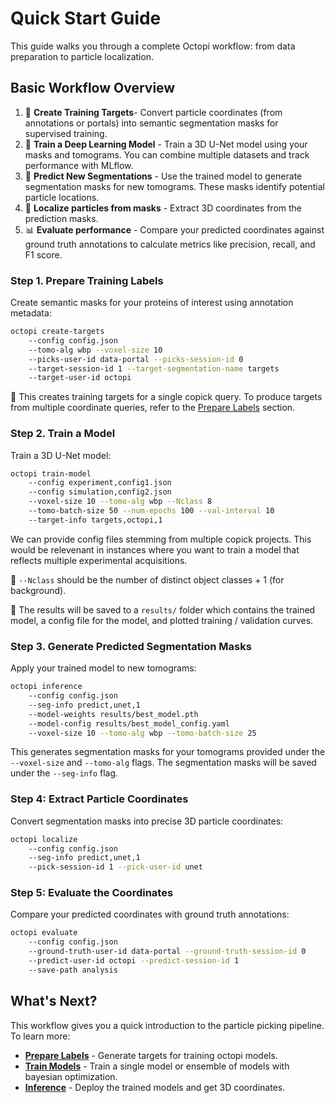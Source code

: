 # Quick Start Guide

This guide walks you through a complete Octopi workflow: from data preparation to particle localization. 

## Basic Workflow Overview

1.	🎯 **Create Training Targets**- Convert particle coordinates (from annotations or portals) into semantic segmentation masks for supervised training.
2.	🧠 **Train a Deep Learning Model** - Train a 3D U-Net model using your masks and tomograms. You can combine multiple datasets and track performance with MLflow.
3.	🔮 **Predict New Segmentations** - Use the trained model to generate segmentation masks for new tomograms. These masks identify potential particle locations.
4.	📍 **Localize particles from masks** - Extract 3D coordinates from the prediction masks.
5.	📊 **Evaluate performance**  - Compare your predicted coordinates against ground truth annotations to calculate metrics like precision, recall, and F1 score.

### Step 1. Prepare Training Labels

Create semantic masks for your proteins of interest using annotation metadata:

```bash
octopi create-targets
    --config config.json
    --tomo-alg wbp --voxel-size 10
    --picks-user-id data-portal --picks-session-id 0
    --target-session-id 1 --target-segmentation-name targets
    --target-user-id octopi
```

🎯 This creates training targets for a single copick query. To produce targets from multiple coordinate queries,  refer to the [Prepare Labels](../user-guide/labels.md) section.

### Step 2. Train a Model

Train a 3D U-Net model:

```bash
octopi train-model
    --config experiment,config1.json
    --config simulation,config2.json
    --voxel-size 10 --tomo-alg wbp --Nclass 8
    --tomo-batch-size 50 --num-epochs 100 --val-interval 10
    --target-info targets,octopi,1
```

We can provide config files stemming from multiple copick projects. This would be relevenant in instances where you want to train a model that reflects multiple experimental acquisitions.

🧪 `--Nclass` should be the number of distinct object classes + 1 (for background).

📁 The results will be saved to a `results/` folder which contains the trained model, a config file for the model, and plotted training / validation curves. 

### Step 3. Generate Predicted Segmentation Masks

Apply your trained model to new tomograms:

```bash
octopi inference
    --config config.json
    --seg-info predict,unet,1
    --model-weights results/best_model.pth
    --model-config results/best_model_config.yaml
    --voxel-size 10 --tomo-alg wbp --tomo-batch-size 25
```

This generates segmentation masks for your tomograms provided under the `--voxel-size` and `--tomo-alg` flags. The segmentation masks will be saved under the `--seg-info` flag. 

### Step 4: Extract Particle Coordinates

Convert segmentation masks into precise 3D particle coordinates:

```bash
octopi localize
    --config config.json
    --seg-info predict,unet,1
    --pick-session-id 1 --pick-user-id unet
```

### Step 5: Evaluate the Coordinates

Compare your predicted coordinates with ground truth annotations:

```bash
octopi evaluate 
    --config config.json 
    --ground-truth-user-id data-portal --ground-truth-session-id 0 
    --predict-user-id octopi --predict-session-id 1 
    --save-path analysis
```

## What's Next?

This workflow gives you a quick introduction to the particle picking pipeline. To learn more:

- **[Prepare Labels](../user-guide/labels.md)** - Generate targets for training octopi models.
- **[Train Models](../user-guide/training.md)** - Train a single model or ensemble of models with bayesian optimization.
- **[Inference](../user-guide/inference.md)** - Deploy the trained models and get 3D coordinates.